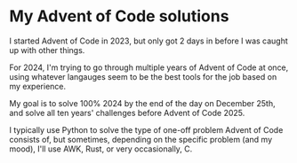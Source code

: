 <!--
SPDX-FileCopyrightText: 2024 Eli Array Minkoff

SPDX-License-Identifier: 0BSD
-->

# My Advent of Code solutions

I started Advent of Code in 2023, but only got 2 days in before I was caught up with other things.

For 2024, I'm trying to go through multiple years of Advent of Code at once, using whatever langauges seem to be the best tools for the job based on my experience.

My goal is to solve 100% 2024 by the end of the day on December 25th, and solve all ten years' challenges before Advent of Code 2025.

I typically use Python to solve the type of one-off problem Advent of Code consists of, but sometimes, depending on the specific problem (and my mood), I'll use AWK, Rust, or very occasionally, C.

